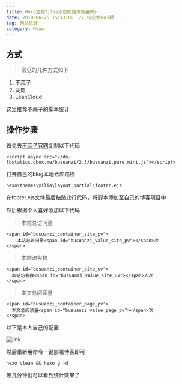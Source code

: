```yaml
---
title: Hexo主题Yilia添加网站浏览量统计
date: 2018-06-25 15:13:00  // 指定发布日期
tag: 网站统计
category: Hexo
---
```



## 方式
>常见的几种方式如下


1. 不蒜子
2. 友盟
3. LeanCloud

<!-- more -->


这里推荐不蒜子的脚本统计

## 操作步骤





首先去[不蒜子官网](http://busuanzi.ibruce.info/)复制以下代码


```
<script async src="//dn-lbstatics.qbox.me/busuanzi/2.3/busuanzi.pure.mini.js"></script>
```

打开自己的blog本地仓库路径

```
hexo\themes\yilia\layout_partial\footer.ejs
```
在footer.ejs文件最后粘贴此行代码，将脚本添加至自己的博客项目中


然后根据个人喜好添加以下代码

>本站总访问量
```
<span id="busuanzi_container_site_pv">
    本站总访问量<span id="busuanzi_value_site_pv"></span>次
</span>
```

>本站访客数
```
<span id="busuanzi_container_site_uv">
  本站访客数<span id="busuanzi_value_site_uv"></span>人次
</span>
```


>本文总阅读量
```
<span id="busuanzi_container_page_pv">
  本文总阅读量<span id="busuanzi_value_page_pv"></span>次
</span>
```
以下是本人自己的配置


![link](https://github.com/Ziven-n/Blog-Back-Up/blob/master/source/picture/Hexo添加统计-1.png?raw=true)



然后重新用命令一键部署博客即可

```
hexo clean && hexo g -d
```


等几分钟就可以看到统计效果了
